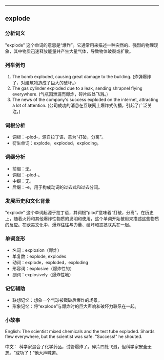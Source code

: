 
---------------
## explode
### 分析词义
"explode" 这个单词的意思是“爆炸”。它通常用来描述一种突然的、强烈的物理现象，其中物质迅速释放能量并产生大量气体，导致物体破裂或扩散。

### 列举例句
1. The bomb exploded, causing great damage to the building. (炸弹爆炸了，对建筑物造成了巨大的破坏。)
2. The gas cylinder exploded due to a leak, sending shrapnel flying everywhere. (气瓶因泄漏而爆炸，碎片四处飞溅。)
3. The news of the company's success exploded on the internet, attracting a lot of attention. (公司成功的消息在互联网上爆炸式传播，引起了广泛关注。)

### 词根分析
- 词根：-plod-，源自拉丁语，意为“打破，分离”。
- 衍生单词：explode，exploded，exploding。

### 词缀分析
- 前缀：无。
- 词根：-plod-。
- 中缀：无。
- 后缀：-e，用于构成动词的过去式和过去分词。

### 发展历史和文化背景
"explode" 这个单词起源于拉丁语，其词根“plod”意味着“打破，分离”。在历史上，随着火药和其他爆炸性物质的发明和使用，这个单词开始被用来描述这些物质的反应。在欧美文化中，爆炸往往与力量、破坏和震撼联系在一起。

### 单词变形
- 名词：explosion（爆炸）
- 单复数：explode, explodes
- 动词：explode，exploded，exploding
- 形容词：explosive（爆炸性的）
- 副词：explosively（爆炸性地）

### 记忆辅助
- 联想记忆：想象一个气球被戳破后爆炸的场景。
- 形象记忆：将“explode”与爆炸时的巨大声响和破坏力联系在一起。

### 小故事
English:
The scientist mixed chemicals and the test tube exploded. Shards flew everywhere, but the scientist was safe. "Success!" he shouted.

中文：
科学家混合了化学药品，试管爆炸了。碎片四处飞溅，但科学家安全无恙。“成功了！”他大声喊道。

